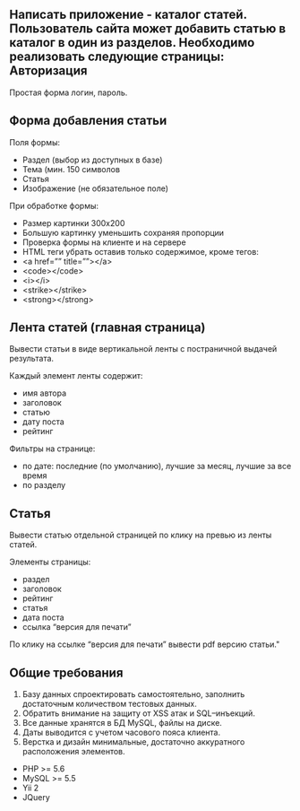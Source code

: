 

Написать приложение - каталог статей.
Пользователь сайта может добавить статью в каталог в один из разделов.
Необходимо реализовать следующие страницы:
Авторизация
------------------------------
Простая форма логин, пароль.

Форма добавления статьи
------------------------------

Поля формы:
* Раздел (выбор из доступных в базе)
* Тема (мин. 150 символов
* Статья
* Изображение (не обязательное поле)

При обработке формы:
* Размер картинки 300x200
* Большую картинку уменьшить сохраняя пропорции
* Проверка формы на клиенте и на сервере
* HTML теги убрать оставив только содержимое, кроме тегов:
* \<a href=”” title=””>\</a>
* \<code>\</code>
* \<i>\</i>
* \<strike>\</strike>
* \<strong>\</strong>

Лента статей (главная страница)
------------------------------
Вывести статьи в виде вертикальной ленты с постраничной выдачей результата.

Каждый элемент ленты содержит:
* имя автора
* заголовок
* статью
* дату поста
* рейтинг

Фильтры на странице:
* по дате: последние (по умолчанию), лучшие за месяц, лучшие за все время
* по разделу

Статья
------------------------------
Вывести статью отдельной страницей по клику на превью из ленты статей.

Элементы страницы:
* раздел
* заголовок
* рейтинг
* статья
* дата поста
* ссылка “версия для печати”

По клику на ссылке “версия для печати” вывести pdf версию статьи."

Общие требования
------------------------------

1.	Базу данных спроектировать самостоятельно, заполнить достаточным количеством тестовых данных.
2.	Обратить внимание на защиту от XSS атак и SQL–инъекций.
3.	Все данные хранятся в БД MySQL, файлы на диске.
4.	Даты выводится с учетом часового пояса клиента.
5.	Верстка и дизайн минимальные, достаточно аккуратного расположения элементов.

* PHP >= 5.6
* MySQL >= 5.5
* Yii 2
* JQuery

